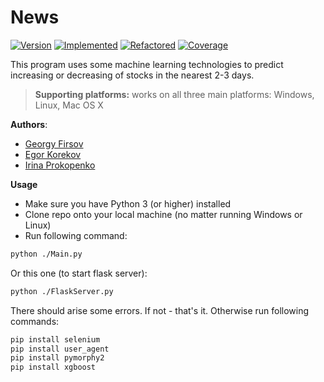 # News
[![Version](https://img.shields.io/badge/Version-1.0-brightgreen)](https://github.com/GeorgyFirsov/News) [![Implemented](https://img.shields.io/badge/Implemented-100%25-brightgreen)](https://github.com/GeorgyFirsov/News) [![Refactored](https://img.shields.io/badge/Refactored-100%25-brightgreen)](https://github.com/GeorgyFirsov/News) [![Coverage](https://img.shields.io/badge/Coverage-0%25-red)](https://github.com/GeorgyFirsov/News)

This program uses some machine learning technologies to predict increasing or decreasing of stocks in the nearest 2-3 days.

> **Supporting platforms:** works on all three main platforms: Windows, Linux, Mac OS X

**Authors**: 
* [Georgy Firsov](https://github.com/GeorgyFirsov)
* [Egor Korekov](https://github.com/Kron610)
* [Irina Prokopenko](https://github.com/shybotan)

**Usage**
* Make sure you have Python 3 (or higher) installed
* Clone repo onto your local machine (no matter running Windows or Linux)
* Run following command:
```bash
python ./Main.py
```
Or this one (to start flask server):
```bash
python ./FlaskServer.py
```

There should arise some errors. If not - that's it.
Otherwise run following commands:
```bash
pip install selenium
pip install user_agent
pip install pymorphy2
pip install xgboost
```
